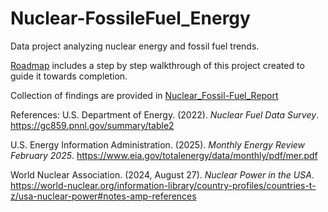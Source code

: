 # Nuclear-FossileFuel_Energy
Data project analyzing nuclear energy and fossil fuel trends.

[Roadmap](Roadmap.md) includes a step by step walkthrough of this project created to guide it towards completion.

Collection of findings are provided in [Nuclear_Fossil-Fuel_Report](Nuclear_Fossil-Fuel_Report.pdf)

References:
U.S. Department of Energy. (2022). *Nuclear Fuel Data Survey*.
    https://gc859.pnnl.gov/summary/table2
  
U.S. Energy Information Administration. (2025). *Monthly Energy Review February 2025*.
    https://www.eia.gov/totalenergy/data/monthly/pdf/mer.pdf
  
World Nuclear Association. (2024, August 27). *Nuclear Power in the USA*.
    https://world-nuclear.org/information-library/country-profiles/countries-t-z/usa-nuclear-power#notes-amp-references
